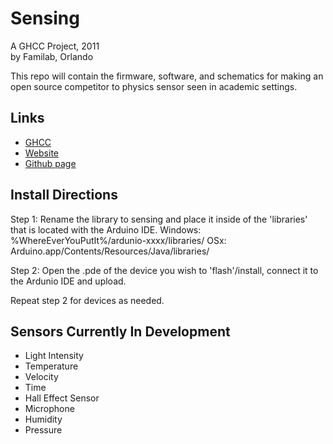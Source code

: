 Sensing
=======
A GHCC Project, 2011<br />
by Familab, Orlando<br />

This repo will contain the firmware, software, and schematics for making an open source competitor to physics sensor seen in academic settings.


Links
-----
 - <a href="http://www.element14.com/community/groups/the-great-global-hackerspace-challenge">GHCC</a>
 - <a href="http://www.sensingplatform.org/"> Website </a>
 - <a href="http://www.github.com/sirwolfgang/Sensing/">Github page</a>

Install Directions
-----------------------
Step 1: Rename the library to sensing and place it inside of the 'libraries' that is located with the Arduino IDE.
        Windows:  %WhereEverYouPutIt%/ardunio-xxxx/libraries/
        OSx:         Arduino.app/Contents/Resources/Java/libraries/

Step 2: Open the .pde of the device you wish to 'flash'/install, connect it to the Ardunio IDE and upload.

Repeat step 2 for devices as needed.


Sensors Currently In Development
-------------------------
- Light Intensity
- Temperature
- Velocity
- Time
- Hall Effect Sensor
- Microphone
- Humidity
- Pressure